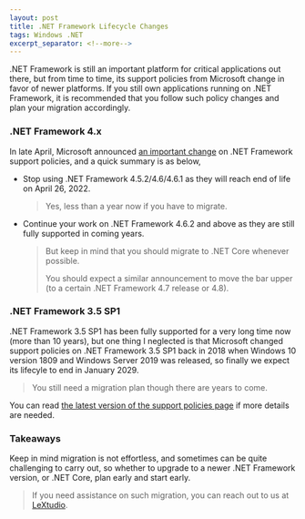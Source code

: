 ```yaml
---
layout: post
title: .NET Framework Lifecycle Changes
tags: Windows .NET
excerpt_separator: <!--more-->
---
```


.NET Framework is still an important platform for critical applications out there, but from time to time, its support policies from Microsoft change in favor of newer platforms. If you still own applications running on .NET Framework, it is recommended that you follow such policy changes and plan your migration accordingly.
<!--more-->

### .NET Framework 4.x

In late April, Microsoft announced [an important change](https://devblogs.microsoft.com/dotnet/net-framework-4-5-2-4-6-4-6-1-will-reach-end-of-support-on-april-26-2022/) on .NET Framework support policies, and a quick summary is as below,

* Stop using .NET Framework 4.5.2/4.6/4.6.1 as they will reach end of life on April 26, 2022.

  > Yes, less than a year now if you have to migrate.

* Continue your work on .NET Framework 4.6.2 and above as they are still fully supported in coming years.

  > But keep in mind that you should migrate to .NET Core whenever possible.
  >
  > You should expect a similar announcement to move the bar upper (to a certain .NET Framework 4.7 release or 4.8).

### .NET Framework 3.5 SP1

.NET Framework 3.5 SP1 has been fully supported for a very long time now (more than 10 years), but one thing I neglected is that Microsoft changed support policies on .NET Framework 3.5 SP1 back in 2018 when Windows 10 version 1809 and Windows Server 2019 was released, so finally we expect its lifecyle to end in January 2029.

> You still need a migration plan though there are years to come.

You can read [the latest version of the support policies page](https://docs.microsoft.com/en-us/lifecycle/faq/dotnet-framework) if more details are needed.

### Takeaways

Keep in mind migration is not effortless, and sometimes can be quite challenging to carry out, so whether to upgrade to a newer .NET Framework version, or .NET Core, plan early and start early.

> If you need assistance on such migration, you can reach out to us at [LeXtudio](mailto:support@lextudio.com).
